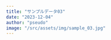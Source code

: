 ```yaml
---
title: "サンプルデータ03"
date: "2023-12-04"
author: "pseudo"
image: "/src/assets/img/sample_03.jpg"
---
```

